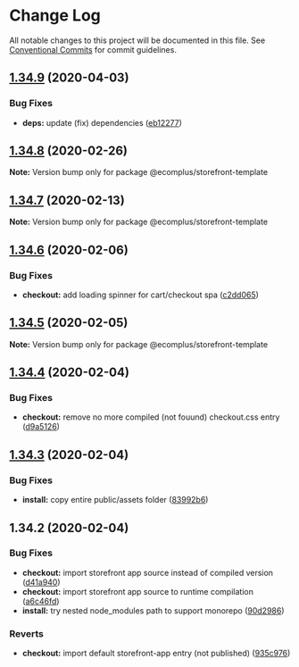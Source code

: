 # Change Log

All notable changes to this project will be documented in this file.
See [Conventional Commits](https://conventionalcommits.org) for commit guidelines.

## [1.34.9](https://github.com/ecomplus/storefront/compare/@ecomplus/storefront-template@1.34.8...@ecomplus/storefront-template@1.34.9) (2020-04-03)


### Bug Fixes

* **deps:** update (fix) dependencies ([eb12277](https://github.com/ecomplus/storefront/commit/eb1227744b8015f3150f257781f3a98e7dfc2db4))





## [1.34.8](https://github.com/ecomplus/storefront/compare/@ecomplus/storefront-template@1.34.7...@ecomplus/storefront-template@1.34.8) (2020-02-26)

**Note:** Version bump only for package @ecomplus/storefront-template





## [1.34.7](https://github.com/ecomplus/storefront/compare/@ecomplus/storefront-template@1.34.6...@ecomplus/storefront-template@1.34.7) (2020-02-13)

**Note:** Version bump only for package @ecomplus/storefront-template





## [1.34.6](https://github.com/ecomclub/storefront/compare/@ecomplus/storefront-template@1.34.5...@ecomplus/storefront-template@1.34.6) (2020-02-06)


### Bug Fixes

* **checkout:** add loading spinner for cart/checkout spa ([c2dd065](https://github.com/ecomclub/storefront/commit/c2dd065cb73c60184291990581caba1eba739500))





## [1.34.5](https://github.com/ecomclub/storefront/compare/@ecomplus/storefront-template@1.34.4...@ecomplus/storefront-template@1.34.5) (2020-02-05)

**Note:** Version bump only for package @ecomplus/storefront-template





## [1.34.4](https://github.com/ecomclub/storefront-template/compare/@ecomplus/storefront-template@1.34.3...@ecomplus/storefront-template@1.34.4) (2020-02-04)


### Bug Fixes

* **checkout:** remove no more compiled (not fouund) checkout.css entry ([d9a5126](https://github.com/ecomclub/storefront-template/commit/d9a5126c889cc67e37b679dc5e378e9887a95f82))





## [1.34.3](https://github.com/ecomclub/storefront-template/compare/@ecomplus/storefront-template@1.34.2...@ecomplus/storefront-template@1.34.3) (2020-02-04)


### Bug Fixes

* **install:** copy entire public/assets folder ([83992b6](https://github.com/ecomclub/storefront-template/commit/83992b6f4dee587fc16d540ccd51dd3fb4241f9b))





## 1.34.2 (2020-02-04)


### Bug Fixes

* **checkout:** import storefront app source instead of compiled version ([d41a940](https://github.com/ecomclub/storefront-template/commit/d41a9401db63ff501b6efd95756f45a77c647fc5))
* **checkout:** import storefront app source to runtime compilation ([a6c46fd](https://github.com/ecomclub/storefront-template/commit/a6c46fdea2d9a228ca771333f4ab9798fb94c2c1))
* **install:** try nested node_modules path to support monorepo ([90d2986](https://github.com/ecomclub/storefront-template/commit/90d29862ec94b8835e9425519f741990600e1936))


### Reverts

* **checkout:** import default storefront-app entry (not published) ([935c976](https://github.com/ecomclub/storefront-template/commit/935c97655c77422bc8ffc0cc0f29632bcdcb837d))
